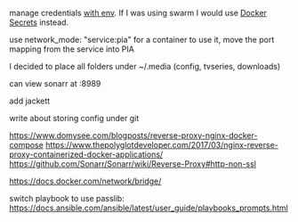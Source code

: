 manage credentials [with env](https://stackoverflow.com/a/54023103/564606). If I was using swarm I would use [Docker Secrets]() instead.

use network_mode: "service:pia" for a container to use it,
  move the port mapping from the service into PIA
  
 I decided to place all folders under ~/.media (config, tvseries, downloads)
 
 can view sonarr at <ip>:8989
  
add jackett
  
 write about storing config under git
 
https://www.domysee.com/blogposts/reverse-proxy-nginx-docker-compose
https://www.thepolyglotdeveloper.com/2017/03/nginx-reverse-proxy-containerized-docker-applications/
https://github.com/Sonarr/Sonarr/wiki/Reverse-Proxy#http-non-ssl
 
https://docs.docker.com/network/bridge/

switch playbook to use passlib: https://docs.ansible.com/ansible/latest/user_guide/playbooks_prompts.html
